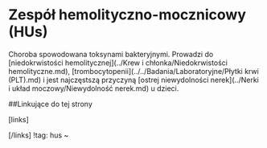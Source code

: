 # Zespół hemolityczno-mocznicowy (HUs)

Choroba spowodowana toksynami bakteryjnymi. Prowadzi do [niedokrwistości hemolitycznej](../Krew i chłonka/Niedokrwistości hemolityczne.md), [trombocytopenii](../../Badania/Laboratoryjne/Płytki krwi (PLT).md) i jest najczęstszą przyczyną [ostrej niewydolności nerek](../Nerki i układ moczowy/Niewydolność nerek.md) u dzieci.



##Linkujące do tej strony

[links]


[/links]
!tag: hus
~

